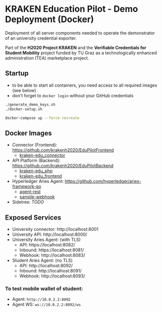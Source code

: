 # KRAKEN Education Pilot - Demo Deployment (Docker)

Deployment of all server components needed to operate the demonstrator of an university credential exporter.

Part of the **H2020 Project KRAKEN** and the **Verifiable Credentials for Student Mobility** project funded by TU Graz 
as a technologically enhanced administration (TEA) marketplace project.


## Startup

* to be able to start all containers, you need access to all required images (see below)
* don't forget to `docker login` without your GitHub credentials

```bash
./generate_demo_keys.sh
./docker-setup.sh

docker-compose up --force-recreate
```


## Docker Images

* Connector (Frontend): https://github.com/krakenh2020/EduPilotFrontend
    - [kraken-edu_connector](https://github.com/krakenh2020/EduPilotFrontend/packages/629143)
* API Platform (Backend): https://github.com/krakenh2020/EduPilotBackend
    - [kraken-edu_php](https://github.com/krakenh2020/EduPilotBackend/packages/629100)
    - [kraken-edu_frontend](https://github.com/krakenh2020/EduPilotBackend/packages/629067)
* Hyperledger Aries Agent: https://github.com/hyperledger/aries-framework-go
    - [agent-rest](https://github.com/krakenh2020/EduPilotFrontend/packages/666143)
    - [sample-webhook](https://github.com/krakenh2020/EduPilotFrontend/packages/666127) 
* Sidetree: *TODO*


## Exposed Services

* University connector: http://localhost:8001
* University API: http://localhost:8000/
* University Aries Agent: (with TLS)
    - API: https://localhost:8082/
    - Inbound: https://localhost:8081/
    - Webhook: http://localhost:8083/
* Student Aries Agent: (no TLS)
    - API: http://localhost:8092/
    - Inbound: http://localhost:8091/
    - Webhook: http://localhost:8093/


### To test mobile wallet of student:

* Agent: `http://10.0.2.2:8092`
* Agent WS: `ws://10.0.2.2:8092/ws`


